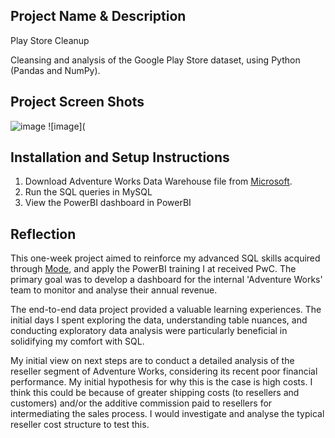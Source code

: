 ## Project Name & Description

Play Store Cleanup 

Cleansing and analysis of the Google Play Store dataset, using Python (Pandas and NumPy).

## Project Screen Shots

![image]([https://github.com/jonathanyang7/adventure_works_dashboard/blob/d74e39dd67517efd30b78623f93abf8dd516af4f/02.%20Visualisation/Key_revenue_drivers.png](https://github.com/jonathanyang7/play_store_cleanup/blob/8078ce8f7ec84bd43beabb84107670772a23b7ec/2.%20Jupyter%20Notebook/cleaned_data.png))
![image](

## Installation and Setup Instructions

1. Download Adventure Works Data Warehouse file from [Microsoft](https://learn.microsoft.com/en-us/sql/samples/adventureworks-install-configure?view=sql-server-ver16&tabs=ssms).
2. Run the SQL queries in MySQL
3. View the PowerBI dashboard in PowerBI

## Reflection

This one-week project aimed to reinforce my advanced SQL skills acquired through [Mode](https://mode.com/sql-tutorial), and apply the PowerBI training I at received PwC. The primary goal was to develop a dashboard for the internal 'Adventure Works' team to monitor and analyse their annual revenue.

The end-to-end data project provided a valuable learning experiences. The initial days I spent exploring the data, understanding table nuances, and conducting exploratory data analysis were particularly beneficial in solidifying my comfort with SQL.

My initial view on next steps are to conduct a detailed analysis of the reseller segment of Adventure Works, considering its recent poor financial performance. My initial hypothesis for why this is the case is high costs. I think this could be because of greater shipping costs (to resellers and customers) and/or the additive commission paid to resellers for intermediating the sales process. I would investigate and analyse the typical reseller cost structure to test this.
